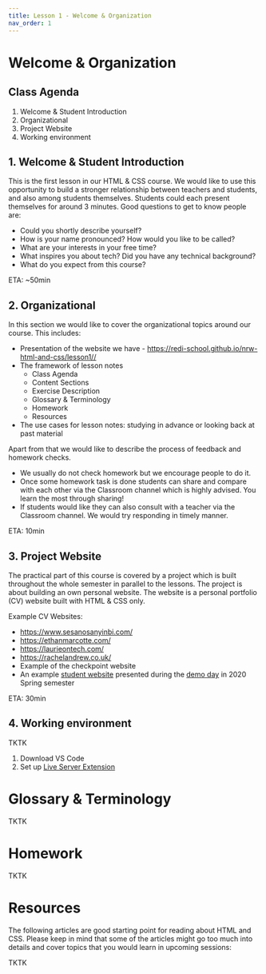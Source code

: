 ```yaml
---
title: Lesson 1 - Welcome & Organization
nav_order: 1
---
```


# Welcome & Organization

## Class Agenda

1. Welcome & Student Introduction
2. Organizational
3. Project Website
4. Working environment

## 1. Welcome & Student Introduction

This is the first lesson in our HTML & CSS course. We would like to use this opportunity to build a stronger relationship between teachers and students, and also among students themselves. Students could each present themselves for around 3 minutes. Good questions to get to know people are:

- Could you shortly describe yourself?
- How is your name pronounced? How would you like to be called?
- What are your interests in your free time?
- What inspires you about tech? Did you have any technical background?
- What do you expect from this course?

ETA: ~50min

## 2. Organizational

In this section we would like to cover the organizational topics around our course. This includes:

- Presentation of the website we have - <https://redi-school.github.io/nrw-html-and-css/lesson1//>
- The framework of lesson notes
  - Class Agenda
  - Content Sections
  - Exercise Description
  - Glossary & Terminology
  - Homework
  - Resources
- The use cases for lesson notes: studying in advance or looking back at past material

Apart from that we would like to describe the process of feedback and homework checks.

- We usually do not check homework but we encourage people to do it.
- Once some homework task is done students can share and compare with each other via the Classroom channel which is highly advised. You learn the most through sharing!
- If students would like they can also consult with a teacher via the Classroom channel. We would try responding in timely manner.

ETA: 10min

## 3. Project Website

The practical part of this course is covered by a project which is built throughout the whole semester in parallel to the lessons. The project is about building an own personal website. The website is a personal portfolio (CV) website built with HTML & CSS only.

Example CV Websites:

- <https://www.sesanosanyinbi.com/>
- <https://ethanmarcotte.com/>
- <https://laurieontech.com/>
- <https://rachelandrew.co.uk/>
- Example of the checkpoint website
- An example [student website](https://julietchuks.github.io/Portfolio/) presented during the [demo day](https://youtu.be/upP5NuMLCGU?t=146) in 2020 Spring semester

ETA: 30min

## 4. Working environment

TKTK

1. Download VS Code
2. Set up [Live Server Extension](https://marketplace.visualstudio.com/items?itemName=ritwickdey.LiveServer)

# Glossary & Terminology

TKTK

# Homework

TKTK

# Resources

The following articles are good starting point for reading about HTML and CSS. Please keep in mind that some of the articles might go too much into details and cover topics that you would learn in upcoming sessions:

TKTK
